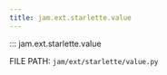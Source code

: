 ```yaml
---
title: jam.ext.starlette.value
---
```


::: jam.ext.starlette.value


FILE PATH: `jam/ext/starlette/value.py`